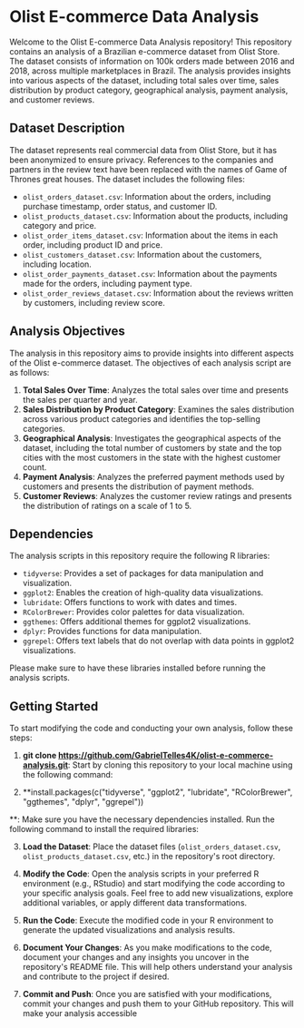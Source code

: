 # Olist E-commerce Data Analysis

Welcome to the Olist E-commerce Data Analysis repository! This repository contains an analysis of a Brazilian e-commerce dataset from Olist Store. The dataset consists of information on 100k orders made between 2016 and 2018, across multiple marketplaces in Brazil. The analysis provides insights into various aspects of the dataset, including total sales over time, sales distribution by product category, geographical analysis, payment analysis, and customer reviews.

## Dataset Description

The dataset represents real commercial data from Olist Store, but it has been anonymized to ensure privacy. References to the companies and partners in the review text have been replaced with the names of Game of Thrones great houses. The dataset includes the following files:

- `olist_orders_dataset.csv`: Information about the orders, including purchase timestamp, order status, and customer ID.
- `olist_products_dataset.csv`: Information about the products, including category and price.
- `olist_order_items_dataset.csv`: Information about the items in each order, including product ID and price.
- `olist_customers_dataset.csv`: Information about the customers, including location.
- `olist_order_payments_dataset.csv`: Information about the payments made for the orders, including payment type.
- `olist_order_reviews_dataset.csv`: Information about the reviews written by customers, including review score.

## Analysis Objectives

The analysis in this repository aims to provide insights into different aspects of the Olist e-commerce dataset. The objectives of each analysis script are as follows:

1. **Total Sales Over Time**: Analyzes the total sales over time and presents the sales per quarter and year.
2. **Sales Distribution by Product Category**: Examines the sales distribution across various product categories and identifies the top-selling categories.
3. **Geographical Analysis**: Investigates the geographical aspects of the dataset, including the total number of customers by state and the top cities with the most customers in the state with the highest customer count.
4. **Payment Analysis**: Analyzes the preferred payment methods used by customers and presents the distribution of payment methods.
5. **Customer Reviews**: Analyzes the customer review ratings and presents the distribution of ratings on a scale of 1 to 5.

## Dependencies

The analysis scripts in this repository require the following R libraries:

- `tidyverse`: Provides a set of packages for data manipulation and visualization.
- `ggplot2`: Enables the creation of high-quality data visualizations.
- `lubridate`: Offers functions to work with dates and times.
- `RColorBrewer`: Provides color palettes for data visualization.
- `ggthemes`: Offers additional themes for ggplot2 visualizations.
- `dplyr`: Provides functions for data manipulation.
- `ggrepel`: Offers text labels that do not overlap with data points in ggplot2 visualizations.

Please make sure to have these libraries installed before running the analysis scripts.

## Getting Started

To start modifying the code and conducting your own analysis, follow these steps:

1. **git clone https://github.com/GabrielTelles4K/olist-e-commerce-analysis.git**: Start by cloning this repository to your local machine using the following command:

2. **install.packages(c("tidyverse", "ggplot2", "lubridate", "RColorBrewer", "ggthemes", "dplyr", "ggrepel"))

**: Make sure you have the necessary dependencies installed. Run the following command to install the required libraries:

3. **Load the Dataset**: Place the dataset files (`olist_orders_dataset.csv`, `olist_products_dataset.csv`, etc.) in the repository's root directory.

4. **Modify the Code**: Open the analysis scripts in your preferred R environment (e.g., RStudio) and start modifying the code according to your specific analysis goals. Feel free to add new visualizations, explore additional variables, or apply different data transformations.

5. **Run the Code**: Execute the modified code in your R environment to generate the updated visualizations and analysis results.

6. **Document Your Changes**: As you make modifications to the code, document your changes and any insights you uncover in the repository's README file. This will help others understand your analysis and contribute to the project if desired.

7. **Commit and Push**: Once you are satisfied with your modifications, commit your changes and push them to your GitHub repository. This will make your analysis accessible
